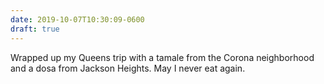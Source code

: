 ```yaml
---
date: 2019-10-07T10:30:09-0600
draft: true
---
```




Wrapped up my Queens trip with a tamale from the Corona neighborhood and a dosa from Jackson Heights. May I never eat again.



